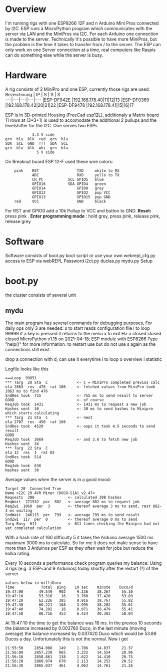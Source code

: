 ﻿

# Overview

I'm running  rigs  with one  ESP8266 12F and n Arduino Mini Pros connected by I2C. ESP runs a MicroPython program which communicates with the server via LAN and the MiniPros via I2C. For each Arduino one connection is made to the server. Technically it's possible to have more MiniPros, but the problem is the time it takes to transfer from / to the server.  The ESP can only work on one Server connection at a time, real computers like Raspis can do something else while the server is busy. 




# Hardware
A rig consists of 3 MiniPro and one ESP, currently those rigs are used:
Bezeichnung | IP            | S | S | S        
---|---|---|---|---
|ESP-DF942E |192.168.178.40|11|12|13
|ESP-DF0369 |192.168.178.42|20|21|22
|ESP-DF9478 |192.168.178.41|15|16|17

ESP is in 3D-printed Housing (FreeCad esp12L), additionaly a Matrix board 11 rows at (3*3+1) is used to accomodate the additional 2 pullups and the levelshifter for the I2C. One  serves two ESPs

                3.3 V side 
    grn  blu  blk  red  grn  blu   
    SDA  SCL  GND  !!!  SDA  SCL    
    grn  blu  blk  whi  grn  blu   
                  5 V side
       

On Breakout board  ESP 12-F  used these wire  colors:

        pink    RST					TXD		white to RX
            	ADC					RXD		yello to TX
            	CH_PC			SCL	GPIO5 	blue
            	GPIO16			SDA	GPIO4	green 
            	GPIO14				GPIO0	grey
		        GPIO12				GPIO2	pup VCC
		    	GPIO13				GPIO15	pup GND
    	red     VCC			        GND		black


For RST and GPIO0 add a 10k Pullup to VCC and button to GND.
**Reset:**  press pink .
**Enter programming mode** : hold grey, press pink,  release pink,  release grey










# Software

Software consists of
boot.py		boot script or use your own
webrepl_cfg.py access to ESP via webREPL Password 
i2ct.py	
duclas.py
mydu.py
Setup

# boot.py


the cluster consists of several unit
## mydu
The main program has several commands for debugging purposes,
For daily ops only 3 are needed:
s to start  reads configuration file 
l to loop 99999 
if a key is pressed it returns to the menu
x  to exit
H> x
closed
closed
closed
MicroPython v1.15 on 2021-04-18; ESP module with ESP8266
Type "help()" for more information.
to restart use 
but do not use s again as the connections still exist

drop a connection with d, can use it everytime
l to
 loop
o overview 
i statistic 

Logfile looks like this

    ===Loop  99851
    *** Targ  20 Sta  C				<- C = MiniPro completed previos calc
    ela 2863  res  476  rat 166     <- fetched values from MiniPro took 2863 ms to find 476
    SndRes took  755				<- 755 ms to send result to server
    GOOD							<- of course 
    ReqJob took  1431				<- 1431 ms to request a new job
    Hashes sent  30					<- 30 ms to send hashes to Minipro which starts calculating
    *** Targ  21 Sta  C				<- next 
    ela 2707  res  450  rat 166
    SndRes took  4520				<- oops it took 4.5 seconds to send result
    GOOD
    ReqJob took  3669				<- and 3.6 to fetch new job
    Hashes sent  34
    *** Targ  22 Sta  C
    ela 12  res  1  rat 83
    SndRes took  514
    GOOD
    ReqJob took  636
    Hashes sent  30                  

Average values  when the server is in a good mood:

    Target 20  Connected True
    Name >I2C 20 AVR Miner (DUCO-S1A) v2.47<
    Requests  308				<- calculated 308 hashes
    ReqWait  271532  per  882	<- average 882 ms to request job
    ReqZwi  1060  per  3		<- thereof average 3 ms to send, rest 882-3 ms waiting
    SndWait  246115  per  799	<- average 799 ms to send result
    SndZwi  117  per  0			<- thereof average 0 ms to send
    Targ Busy  611				<- 611 times checking the Minipro had not yet completed calculation

With a hash rate of 160 difficulty 5 it takes the Arduino average 1500 ms maximum 3000 ms to calculate.  So for me it does not make sense to have more than 3 Arduinos per ESP as they  often wait for jobs but reduce the kolka rating.

Every  10 seconds a performance check program queries my  balance:
Using 3 rigs (e.g. 3 ESP<and 9 Arduinos) today shortly after the restart (?)  of  the server

    values below in milliDuco
    Time            Total  ping    10 sec    minute    Duco/d
    19:47:00       49.549   902     9.136    38.267     55.10
    19:47:10       53.310    16     3.760    37.420     53.89
    19:47:20       62.226   385     8.916    38.767     55.82
    19:47:30       66.221   168     3.995    38.202     55.01
    19:47:40       74.292    16     8.071    38.479     55.41
    19:47:50       80.716   453     6.424    40.303     58.04
At 19:47:10  the time to get the balance was 16 ms.  In the previos 10 seconds the balance increased by 0.003760 Duco, in the last minute (moving average) the balance increased by 0.037420 Duco which would be 53.89 Ducos a day. Unfortunately this is not the normal. Now i get
    
    21:55:50     2854.008   149     1.786    14.837     21.37
    21:56:00     2857.239   965     3.232    14.554     20.96
    21:56:10     2858.861   138     1.622    14.410     20.75
    21:56:20     2860.974   670     2.113    14.252     20.52
    21:56:30     2865.037   461     4.063    14.761     21.26

